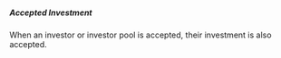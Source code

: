 ##### Accepted Investment 
When an investor or investor pool is accepted, their investment is also accepted.